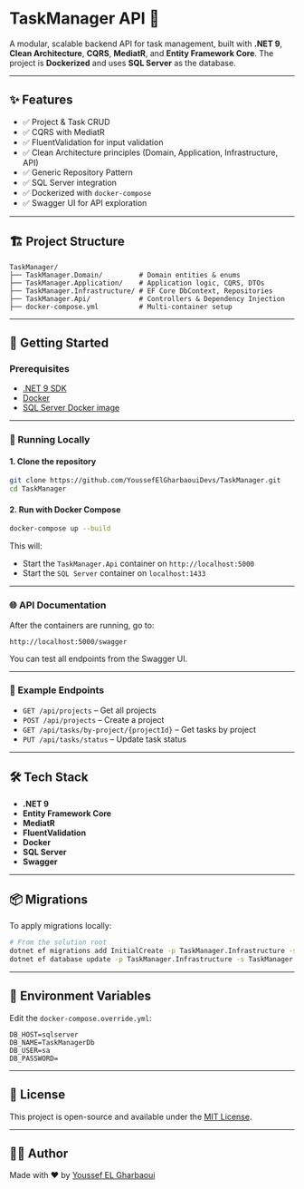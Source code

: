 
# TaskManager API 🧩

A modular, scalable backend API for task management, built with **.NET 9**, **Clean Architecture**, **CQRS**, **MediatR**, and **Entity Framework Core**. The project is **Dockerized** and uses **SQL Server** as the database.

---

## ✨ Features

- ✅ Project & Task CRUD
- ✅ CQRS with MediatR
- ✅ FluentValidation for input validation
- ✅ Clean Architecture principles (Domain, Application, Infrastructure, API)
- ✅ Generic Repository Pattern
- ✅ SQL Server integration
- ✅ Dockerized with `docker-compose`
- ✅ Swagger UI for API exploration

---

## 🏗️ Project Structure

```
TaskManager/
├── TaskManager.Domain/         # Domain entities & enums
├── TaskManager.Application/    # Application logic, CQRS, DTOs
├── TaskManager.Infrastructure/ # EF Core DbContext, Repositories
├── TaskManager.Api/            # Controllers & Dependency Injection
├── docker-compose.yml          # Multi-container setup
```

---

## 🚀 Getting Started

### Prerequisites

- [.NET 9 SDK](https://dotnet.microsoft.com/)
- [Docker](https://www.docker.com/)
- [SQL Server Docker image](https://hub.docker.com/_/microsoft-mssql-server)

---

### 🔧 Running Locally

#### 1. Clone the repository
```bash
git clone https://github.com/YoussefElGharbaouiDevs/TaskManager.git
cd TaskManager
```

#### 2. Run with Docker Compose
```bash
docker-compose up --build
```

This will:

- Start the `TaskManager.Api` container on `http://localhost:5000`
- Start the `SQL Server` container on `localhost:1433`

---

### 🌐 API Documentation

After the containers are running, go to:

```
http://localhost:5000/swagger
```

You can test all endpoints from the Swagger UI.

---

### 🧪 Example Endpoints

- `GET /api/projects` – Get all projects
- `POST /api/projects` – Create a project
- `GET /api/tasks/by-project/{projectId}` – Get tasks by project
- `PUT /api/tasks/status` – Update task status

---

## 🛠️ Tech Stack

- **.NET 9**
- **Entity Framework Core**
- **MediatR**
- **FluentValidation**
- **Docker**
- **SQL Server**
- **Swagger**

---

## 📦 Migrations

To apply migrations locally:

```bash
# From the solution root
dotnet ef migrations add InitialCreate -p TaskManager.Infrastructure -s TaskManager.Api
dotnet ef database update -p TaskManager.Infrastructure -s TaskManager.Api
```

---

## 🔐 Environment Variables

Edit the `docker-compose.override.yml`:

```env
DB_HOST=sqlserver
DB_NAME=TaskManagerDb
DB_USER=sa
DB_PASSWORD=
```

---

## 📄 License

This project is open-source and available under the [MIT License](LICENSE).

---

## 👨‍💻 Author

Made with ❤️ by [Youssef EL Gharbaoui](https://github.com/YoussefElGharbaouiDevs)


